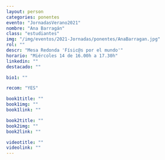 ```yaml
---
layout: person
categories: ponentes
evento: "JornadasVerano2021"
nombre: "Ana Barragán"
class: "estudiantes"
img: "/img/eventos/2021-Jornadas/ponentes/AnaBarragan.jpg"
rol: ""
descr: "Mesa Redonda 'Físic@s por el mundo'"
horario: "Miércoles 14 de 16.00h a 17.30h"
linkedin: ""
destacado: ""

bio1: ""

recom: "YES"

book1title: ""
book1img: ""
book1link: ""

book2title: ""
book2img: ""
book2link: ""

videotitle: ""
videolink: ""
---
```

